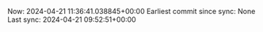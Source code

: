 Now: 2024-04-21 11:36:41.038845+00:00 Earliest commit since sync: None Last sync: 2024-04-21 09:52:51+00:00
